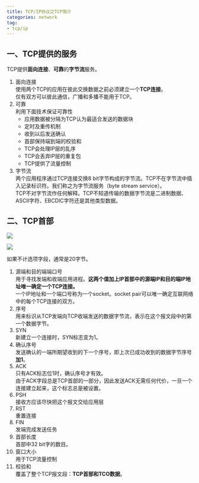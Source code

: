 ```yaml
---
title: TCP/IP协议之TCP简介  
categories: network  
tag:    
- tcp/ip
---
```

  
## 一、TCP提供的服务  
TCP提供**面向连接**、**可靠**的**字节流**服务。  

1. 面向连接    
使用两个TCP的应用在彼此交换数据之前必须建立一个**TCP连接**。  
仅有双方可以彼此通信，广播和多播不能用于TCP。
2. 可靠    
利用下面技术保证可靠性  
    - 应用数据被分隔为TCP认为最适合发送的数据块  
    - 定时及重传机制  
    - 收到以后发送确认  
    - 首部保持端到端的校验和  
    - TCP会处理IP层的乱序  
    - TCP会丢弃IP层的重复包  
    - TCP提供了流量控制  
3. 字节流    
    两个应用程序通过TCP连接交换8 bit字节构成的字节流。TCP不在字节流中插入记录标识符。我们称之为字节流服务（byte stream service）。  
    TCP不对字节流作任何解释。TCP不知道传输的数据字节流是二进制数据、ASCII字符、EBCDIC字符还是其他类型数据。  

## 二、TCP首部    

![](http://oda58fqub.bkt.clouddn.com/14898390975514.jpg)

![](media/14898383145027/14898391179047.jpg)  

如果不计选项字段，通常是20字节。  

1. 源端和目的端端口号  
用于寻找发端和收端应用进程。**这两个值加上IP首部中的源端IP和目的端IP地址唯一确定一个TCP连接。**  
一个IP地址和一个端口号称为一个socket。socket pair可以唯一确定互联网络中的每个TCP连接的双方。  
2. 序号  
用来标识从TCP发端向TCP收端发送的数据字节流，表示在这个报文段中的第一个数据字节。  
3. SYN    
新建立一个连接时，SYN标志变为1。  
4. 确认序号  
发送确认的一端所期望收到的下一个序号，即上次已成功收到的数据字节序号**加1**。  
5. ACK  
只有ACK标志位1时，确认序号才有效。  
由于ACK字段总是TCP首部的一部分，因此发送ACK无需任何代价，一旦一个连接建立起来，这个标志总是被设置。  
6. PSH  
接收方应该尽快把这个报文交给应用层  
7. RST  
重置连接  
8. FIN  
发端完成发送任务  
9. 首部长度  
首部中32 bit字的数目。  
10. 窗口大小  
用于TCP流量控制  
11. 校验和  
覆盖了整个TCP报文段：**TCP首部和TCO数据**。


